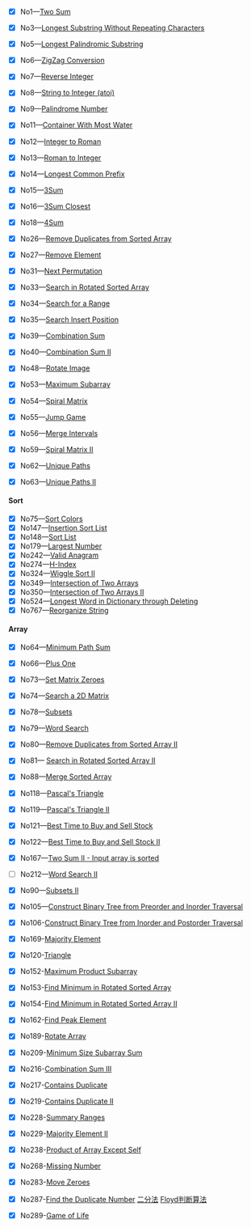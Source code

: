 - [x] No1—[Two Sum](https://github.com/Spades-S/LEETCODE/blob/master/Sums.md#001--two-sum)    
- [x] No3—[Longest Substring Without Repeating Characters](https://github.com/Spades-S/LEETCODE/blob/master/Longest%20Substring%20Without%20Repeating%20Characters.md#003-Longest-Substring-Without-Repeating-Characters)  
- [x] No5—[Longest Palindromic Substring](https://github.com/Spades-S/LEETCODE/blob/master/Longest%20Palindromic%20Substring.md#005-Longest-Palindromic-Substring )
- [x] No6—[ZigZag Conversion]()    
- [x] No7—[Reverse Integer]()   
- [x] No8—[String to Integer (atoi)]()   
- [x] No9—[Palindrome Number]() 
- [x] No11—[Container With Most Water]() 
- [x] No12—[Integer to Roman]()   
- [x] No13—[Roman to Integer]()
- [x] No14—[Longest Common Prefix]()    
- [x] No15—[3Sum](https://github.com/Spades-S/LEETCODE/blob/master/Sums.md#015-3sum)    
- [x] No16—[3Sum Closest]()  
- [x] No18—[4Sum](https://github.com/Spades-S/LEETCODE/blob/master/Sums.md#018-4sum)    
- [x] No26—[Remove Duplicates from Sorted Array](https://github.com/Spades-S/LEETCODE/blob/master/Bi-Pointer.md#026-remove-duplicates-from-sorted-array)  
- [x] No27—[Remove Element](https://github.com/Spades-S/LEETCODE/blob/master/Remove%20Element.md#027-Remove-Element)  
- [x] No31—[Next Permutation]()  
- [x] No33—[Search in Rotated Sorted Array](https://github.com/Spades-S/LEETCODE/blob/master/Binary%20Search.md#033-search-in-rotated-sorted-array)    
- [x] No34—[Search for a Range]()    
- [x] No35—[Search Insert Position]()    
- [x] No39—[Combination Sum]()   
- [x] No40—[Combination Sum II]()  
- [x] No48—[Rotate Image]()  
- [x] No53—[Maximum Subarray](https://github.com/Spades-S/LEETCODE/blob/master/SubArray.md#053-maximum-subarray) 
- [x] No54—[Spiral Matrix](https://github.com/Spades-S/LEETCODE/blob/master/Spiral%20Matrix.md#054-spiral-matrix)    
- [x] No55—[Jump Game](https://github.com/Spades-S/LEETCODE/blob/master/Jump%20Game.md#055-Jump-Game)    
- [x] No56—[Merge Intervals]()   
- [x] No59—[Spiral Matrix II](https://github.com/Spades-S/LEETCODE/blob/master/Spiral%20Matrix.md#059-spiral-matrix-ii)  
- [x] No62—[Unique Paths](https://github.com/Spades-S/LEETCODE/blob/master/Unique%20Path.md#062-unique-path)    
- [x] No63—[Unique Paths II](https://github.com/Spades-S/LEETCODE/blob/master/Unique%20Path.md#063-unique-paths-ii)    




#### Sort

- [x] No75—[Sort Colors](https://github.com/Spades-S/LEETCODE/blob/master/Sort%20Colors.md#075-Sort-Colors)    
- [x] No147—[Insertion Sort List](https://github.com/Spades-S/LEETCODE/blob/master/Insertion%20Sort%20List.md#147-Insertion-Sort-List)   
- [x] No148—[Sort List](https://github.com/Spades-S/LEETCODE/blob/master/Sort%20List.md#148-Sort-List)    
- [x] No179—[Largest Number](https://github.com/Spades-S/LEETCODE/blob/master/Largest%20Number.md#179-Largest-Number)  
- [x] No242—[Valid Anagram](https://github.com/Spades-S/LEETCODE/blob/master/Valid%20Anagram.md#242-Valid-Anagram)  
- [x] No274—[H-Index]()   
- [x] No324—[Wiggle Sort II]()   
- [x] No349—[Intersection of Two Arrays]()    
- [x] No350—[Intersection of Two Arrays II]()  
- [x] No524—[Longest Word in Dictionary through Deleting]() 
- [x] No767—[Reorganize String](https://github.com/Spades-S/LEETCODE/blob/master/Reorganize%20String%20.md#767-Reorganize-String) 

#### Array

- [x] No64—[Minimum Path Sum](https://github.com/Spades-S/LEETCODE/blob/master/Minimum%20Path%20Sum.md#064-Minimum-Path-Sum)
- [x] No66—[Plus One]()   
- [x] No73—[Set Matrix Zeroes]()    
- [x] No74—[Search a 2D Matrix](https://github.com/Spades-S/LEETCODE/blob/master/Search%20a%202D%20Matrix.md#074-Search-a-2D-Matrix)  
- [x] No78—[Subsets](https://github.com/Spades-S/LEETCODE/blob/master/Subsets.md#078-subsets)
- [x] No79—[Word Search](https://github.com/Spades-S/LEETCODE/blob/master/Word%20Search.md#079-word-search)  
- [x] No80—[Remove Duplicates from Sorted Array II](https://github.com/Spades-S/LEETCODE/blob/master/Bi-Pointer.md#080-remove-duplicates-from-sorted-array-ii)  
- [x] No81— [Search in Rotated Sorted Array II](https://github.com/Spades-S/LEETCODE/blob/master/Binary%20Search.md#081-search-in-rotated-sorted-array-ii)
- [x] No88—[Merge Sorted Array](https://github.com/Spades-S/LEETCODE/blob/master/Merge%20Sorted%20Array.md#088-Merge-Sorted-Array)
- [x] No118—[Pascal's Triangle]() 
- [x] No119—[Pascal's Triangle II]()    
- [x] No121—[Best Time to Buy and Sell Stock]() 
- [x] No122—[Best Time to Buy and Sell Stock II]()    
- [x] No167—[Two Sum II - Input array is sorted](https://github.com/Spades-S/LEETCODE/blob/master/Sums.md#167-two-sum-ii)    
- [ ] No212—[Word Search II]()   
- [x] No90—[Subsets II](https://github.com/Spades-S/LEETCODE/blob/master/Subsets.md#090-subsets-ii)
- [x] No105—[Construct Binary Tree from Preorder and Inorder Traversal](https://github.com/Spades-S/LEETCODE/blob/master/Construct%20Binary%20Tree.md#105-construct-binary-tree-from-preorder-and-inorder-traversal)
- [x] No106-[Construct Binary Tree from Inorder and Postorder Traversal](https://github.com/Spades-S/LEETCODE/blob/master/Construct%20Binary%20Tree.md#106-construct-binary-tree-from-inorder-and-postorder-traversal)
- [x] No169-[Majority Element](https://github.com/Spades-S/LEETCODE/blob/master/Majority%20Element.md#169-majority-element)
- [x] No120-[Triangle](https://github.com/Spades-S/LEETCODE/blob/master/Triangle.md#120-Triangle)
- [x] No152-[Maximum Product Subarray](https://github.com/Spades-S/LEETCODE/blob/master/SubArray.md#152-maximum-product-subarray)
- [x] No153-[Find Minimum in Rotated Sorted Array](https://github.com/Spades-S/LEETCODE/blob/master/Binary%20Search.md#153-find-minimum-in-rotated-sorted-array)
- [x] No154-[Find Minimum in Rotated Sorted Array II](https://github.com/Spades-S/LEETCODE/blob/master/Binary%20Search.md#154-find-minimum-in-rotated-sorted-array-ii)
- [x] No162-[Find Peak Element](https://github.com/Spades-S/LEETCODE/blob/master/Binary%20Search.md#162-find-peak-element)
- [x] No189-[Rotate Array](https://github.com/Spades-S/LEETCODE/blob/master/Rotated%20Array.md#189-rotated-array)
- [x] No209-[Minimum Size Subarray Sum](https://github.com/Spades-S/LEETCODE/blob/master/SubArray.md#209-Minimum-Size-Subarray-Sum)
- [x] No216-[Combination Sum III](https://github.com/Spades-S/LEETCODE/blob/master/Combination%20Sum.md#216-combination-sum-iii)
- [x] No217-[Contains Duplicate](https://github.com/Spades-S/LEETCODE/blob/master/Contains%20Duplicate.md#217-contains-duplicate)
- [x] No219-[Contains Duplicate II](https://github.com/Spades-S/LEETCODE/blob/master/Contains%20Duplicate.md#219-contains-duplicate-ii)
- [x] No228-[Summary Ranges](https://github.com/Spades-S/LEETCODE/blob/master/Summary%20Ranges.md#228-summary-ranges)
- [x] No229-[Majority Element II](https://github.com/Spades-S/LEETCODE/blob/master/Majority%20Element.md#229-majority-element-ii)

- [x] No238-[Product of Array Except Self](https://github.com/Spades-S/LEETCODE/blob/master/Product%20of%20Array%20Except%20Self.md#238-prodyct-of-array-except-self)
- [x] No268-[Missing Number](https://github.com/Spades-S/LEETCODE/blob/master/Missing%20Number.md#238-missing-number)

- [x] No283-[Move Zeroes](https://github.com/Spades-S/LEETCODE/blob/master/Bi-Pointer.md#283-move-zeroes)

- [x] No287-[Find the Duplicate Number]()  [二分法](https://github.com/Spades-S/LEETCODE/blob/master/Binary%20Search.md#287-find-the-duplicate-number)  [Floyd判断算法](https://github.com/Spades-S/LEETCODE/blob/master/Circle%20Detection.md#287-find-the-duplicate-number)

- [x] No289-[Game of Life](https://github.com/Spades-S/LEETCODE/blob/master/Game%20of%20Life.md#289-game-of-life)
